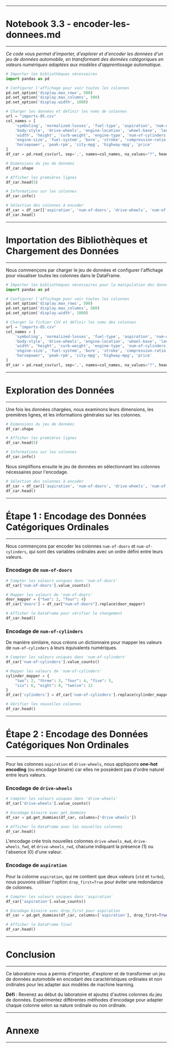 ----------------------
# Notebook 3.3 - encoder-les-donnees.md
----------------------

*Ce code vous permet d'importer, d'explorer et d'encoder les données d'un jeu de données automobile, en transformant des données catégoriques en valeurs numériques adaptées aux modèles d'apprentissage automatique.*

```python
# Importer les bibliothèques nécessaires
import pandas as pd

# Configurer l'affichage pour voir toutes les colonnes
pd.set_option('display.max_rows', 500)
pd.set_option('display.max_columns', 500)
pd.set_option('display.width', 1000)

# Charger les données et définir les noms de colonnes
url = "imports-85.csv"
col_names = [
    'symboling', 'normalized-losses', 'fuel-type', 'aspiration', 'num-of-doors', 
    'body-style', 'drive-wheels', 'engine-location', 'wheel-base', 'length', 
    'width', 'height', 'curb-weight', 'engine-type', 'num-of-cylinders', 
    'engine-size', 'fuel-system', 'bore', 'stroke', 'compression-ratio', 
    'horsepower', 'peak-rpm', 'city-mpg', 'highway-mpg', 'price'
]
df_car = pd.read_csv(url, sep=',', names=col_names, na_values="?", header=None)

# Dimensions du jeu de données
df_car.shape

# Afficher les premières lignes
df_car.head(5)

# Informations sur les colonnes
df_car.info()

# Sélection des colonnes à encoder
df_car = df_car[['aspiration', 'num-of-doors', 'drive-wheels', 'num-of-cylinders']].copy()
df_car.head()
```

----------------------
# Importation des Bibliothèques et Chargement des Données
----------------------

Nous commençons par charger le jeu de données et configurer l'affichage pour visualiser toutes les colonnes dans le DataFrame.

```python
# Importer les bibliothèques nécessaires pour la manipulation des données
import pandas as pd

# Configurer l'affichage pour voir toutes les colonnes
pd.set_option('display.max_rows', 500)
pd.set_option('display.max_columns', 500)
pd.set_option('display.width', 1000)

# Charger le fichier CSV et définir les noms des colonnes
url = "imports-85.csv"
col_names = [
    'symboling', 'normalized-losses', 'fuel-type', 'aspiration', 'num-of-doors', 
    'body-style', 'drive-wheels', 'engine-location', 'wheel-base', 'length', 
    'width', 'height', 'curb-weight', 'engine-type', 'num-of-cylinders', 
    'engine-size', 'fuel-system', 'bore', 'stroke', 'compression-ratio', 
    'horsepower', 'peak-rpm', 'city-mpg', 'highway-mpg', 'price'
]
df_car = pd.read_csv(url, sep=',', names=col_names, na_values="?", header=None)
```

----------------------
# Exploration des Données
----------------------

Une fois les données chargées, nous examinons leurs dimensions, les premières lignes, et les informations générales sur les colonnes.

```python
# Dimensions du jeu de données
df_car.shape

# Afficher les premières lignes
df_car.head(5)

# Informations sur les colonnes
df_car.info()
```

Nous simplifions ensuite le jeu de données en sélectionnant les colonnes nécessaires pour l'encodage.

```python
# Sélection des colonnes à encoder
df_car = df_car[['aspiration', 'num-of-doors', 'drive-wheels', 'num-of-cylinders']].copy()
df_car.head()
```

----------------------
# Étape 1 : Encodage des Données Catégoriques Ordinales
----------------------

Nous commençons par encoder les colonnes `num-of-doors` et `num-of-cylinders`, qui sont des variables ordinales avec un ordre défini entre leurs valeurs.

### Encodage de `num-of-doors`

```python
# Compter les valeurs uniques dans 'num-of-doors'
df_car['num-of-doors'].value_counts()

# Mapper les valeurs de 'num-of-doors'
door_mapper = {"two": 2, "four": 4}
df_car['doors'] = df_car["num-of-doors"].replace(door_mapper)

# Afficher le DataFrame pour vérifier le changement
df_car.head()
```

### Encodage de `num-of-cylinders`

De manière similaire, nous créons un dictionnaire pour mapper les valeurs de `num-of-cylinders` à leurs équivalents numériques.

```python
# Compter les valeurs uniques dans 'num-of-cylinders'
df_car['num-of-cylinders'].value_counts()

# Mapper les valeurs de 'num-of-cylinders'
cylinder_mapper = {
    "two": 2, "three": 3, "four": 4, "five": 5, 
    "six": 6, "eight": 8, "twelve": 12
}
df_car['cylinders'] = df_car['num-of-cylinders'].replace(cylinder_mapper)

# Vérifier les nouvelles colonnes
df_car.head()
```

----------------------
# Étape 2 : Encodage des Données Catégoriques Non Ordinales
----------------------

Pour les colonnes `aspiration` et `drive-wheels`, nous appliquons **one-hot encoding** (ou encodage binaire) car elles ne possèdent pas d'ordre naturel entre leurs valeurs.

### Encodage de `drive-wheels`

```python
# Compter les valeurs uniques dans 'drive-wheels'
df_car['drive-wheels'].value_counts()

# Encodage binaire avec get_dummies
df_car = pd.get_dummies(df_car, columns=['drive-wheels'])

# Afficher le DataFrame avec les nouvelles colonnes
df_car.head()
```

L'encodage crée trois nouvelles colonnes `drive-wheels_4wd`, `drive-wheels_fwd`, et `drive-wheels_rwd`, chacune indiquant la présence (1) ou l'absence (0) d'une valeur.

### Encodage de `aspiration`

Pour la colonne `aspiration`, qui ne contient que deux valeurs (`std` et `turbo`), nous pouvons utiliser l'option `drop_first=True` pour éviter une redondance de colonnes.

```python
# Compter les valeurs uniques dans 'aspiration'
df_car['aspiration'].value_counts()

# Encodage binaire avec drop_first pour aspiration
df_car = pd.get_dummies(df_car, columns=['aspiration'], drop_first=True)

# Afficher le DataFrame final
df_car.head()
```

----------------------
# Conclusion
----------------------

Ce laboratoire vous a permis d'importer, d'explorer et de transformer un jeu de données automobile en encodant des caractéristiques ordinales et non ordinales pour les adapter aux modèles de machine learning.

**Défi** : Revenez au début du laboratoire et ajoutez d'autres colonnes du jeu de données. Expérimentez différentes méthodes d'encodage pour adapter chaque colonne selon sa nature ordinale ou non ordinale.

---
# Annexe
---


